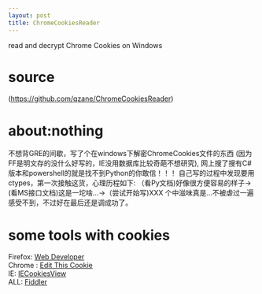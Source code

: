 ```yaml
---
layout: post
title: ChromeCookiesReader
---
```

read and decrypt Chrome Cookies on Windows

# source
(https://github.com/qzane/ChromeCookiesReader)

# about:nothing
不想背GRE的间歇，写了个在windows下解密ChromeCookies文件的东西
(因为FF是明文存的没什么好写的，IE没用数据库比较奇葩不想研究), 
网上搜了搜有C#版本和powershell的就是找不到Python的你敢信！！！
自己写的过程中发现要用ctypes，第一次接触这货，心理历程如下:
（看Py文档)好像很方便容易的样子->(看MS接口文档)这是一坨啥...->（尝试开始写)XXX
个中滋味真是...不被虐过一遍感受不到，不过好在最后还是调成功了。

# some tools with cookies
Firefox: [Web Developer](https://addons.mozilla.org/en-us/firefox/addon/web-developer/)  <br/>
Chrome : [Edit This Cookie](https://chrome.google.com/webstore/detail/editthiscookie/fngmhnnpilhplaeedifhccceomclgfbg)  <br/>
IE: [IECookiesView](http://www.nirsoft.net/utils/iecookies.html)  <br/>
ALL: [Fiddler](https://www.telerik.com/download/fiddler)  <br/>
